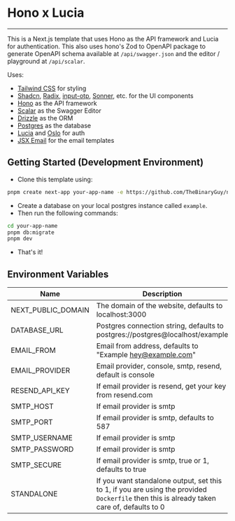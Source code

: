 # Hono x Lucia

---

This is a Next.js template that uses Hono as the API framework and Lucia for authentication. This also uses hono's Zod to OpenAPI package to generate OpenAPI schema available at `/api/swagger.json` and the editor / playground at `/api/scalar`.

Uses:

-   [Tailwind CSS](https://tailwindcss.com/) for styling
-   [Shadcn](https://ui.shadcn.com/), [Radix](https://www.radix-ui.com/), [input-otp](https://input-otp.rodz.dev/), [Sonner](https://sonner.emilkowal.ski/), etc. for the UI components
-   [Hono](https://hono.dev/) as the API framework
-   [Scalar](https://docs.scalar.com/swagger-editor) as the Swagger Editor
-   [Drizzle](https://orm.drizzle.team/) as the ORM
-   [Postgres](https://www.postgresql.org/) as the database
-   [Lucia](https://lucia-auth.com/) and [Oslo](https://oslo.js.org/) for auth
-   [JSX Email](https://jsx.email/) for the email templates

## Getting Started (Development Environment)

-   Clone this template using:

```bash
pnpm create next-app your-app-name -e https://github.com/TheBinaryGuy/next-hono-lucia
```

-   Create a database on your local postgres instance called `example`.
-   Then run the following commands:

```bash
cd your-app-name
pnpm db:migrate
pnpm dev
```

-   That's it!

## Environment Variables

| Name               | Description                                                                                                                                |
| ------------------ | ------------------------------------------------------------------------------------------------------------------------------------------ |
| NEXT_PUBLIC_DOMAIN | The domain of the website, defaults to localhost:3000                                                                                      |
| DATABASE_URL       | Postgres connection string, defaults to postgres://postgres@localhost/example                                                              |
| EMAIL_FROM         | Email from address, defaults to "Example <hey@example.com>"                                                                                |
| EMAIL_PROVIDER     | Email provider, console, smtp, resend, default is console                                                                                  |
| RESEND_API_KEY     | If email provider is resend, get your key from resend.com                                                                                  |
| SMTP_HOST          | If email provider is smtp                                                                                                                  |
| SMTP_PORT          | If email provider is smtp, defaults to 587                                                                                                 |
| SMTP_USERNAME      | If email provider is smtp                                                                                                                  |
| SMTP_PASSWORD      | If email provider is smtp                                                                                                                  |
| SMTP_SECURE        | If email provider is smtp, true or 1, defaults to true                                                                                     |
| STANDALONE         | If you want standalone output, set this to 1, if you are using the provided `Dockerfile` then this is already taken care of, defaults to 0 |
